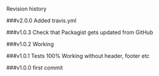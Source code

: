 Revision history

###v2.0.0
Added travis.yml

###v1.0.3
Check that Packagist gets updated from GitHub

###v1.0.2
Working

###v1.0.1
Tests 100%
Working without header, footer etc


###v1.0.0
first commit
